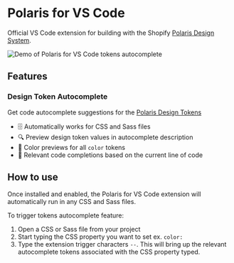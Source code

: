 # Polaris for VS Code

Official VS Code extension for building with the Shopify [Polaris Design System](https://polaris.shopify.com/).

![Demo of Polaris for VS Code tokens autocomplete](https://github.com/Shopify/polaris/blob/main/polaris-for-vscode/docs/polaris-for-vscode-preview.gif?raw=true)

## Features

### Design Token Autocomplete

Get code autocomplete suggestions for the [Polaris Design Tokens](https://polaris.shopify.com/tokens)

- 🗄️ Automatically works for CSS and Sass files
- 🔍 Preview design token values in autocomplete description
- 🎨 Color previews for all `color` tokens
- 🥇 Relevant code completions based on the current line of code

## How to use

Once installed and enabled, the Polaris for VS Code extension will automatically run in any CSS and Sass files.

To trigger tokens autocomplete feature:

1. Open a CSS or Sass file from your project
2. Start typing the CSS property you want to set ex. `color: `
3. Type the extension trigger characters `--`. This will bring up the relevant autocomplete tokens associated with the CSS property typed.
